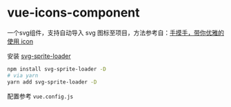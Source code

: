 # vue-icons-component

一个svg组件，支持自动导入 svg 图标至项目，方法参考自：[手摸手，带你优雅的使用 icon](https://juejin.cn/post/6844903517564436493#heading-11)

安装 [svg-sprite-loader](https://github.com/JetBrains/svg-sprite-loader)

```sh
npm install svg-sprite-loader -D
# via yarn
yarn add svg-sprite-loader -D
```

配置参考 `vue.config.js`